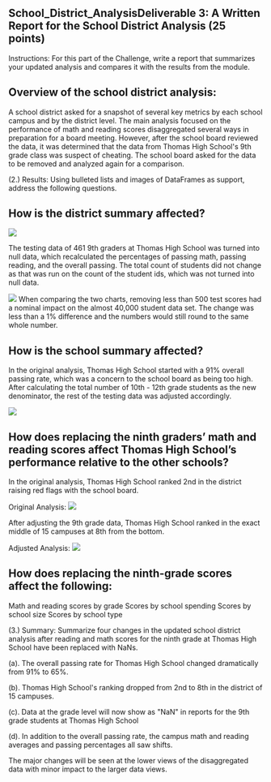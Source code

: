 ## School_District_AnalysisDeliverable 3: A Written Report for the School District Analysis (25 points)
Instructions:
For this part of the Challenge, write a report that summarizes your updated analysis and compares it with the results from the module.

## Overview of the school district analysis:
A school district asked for a snapshot of several key metrics by each school campus and by the district level. The main analysis focused on the performance of math and reading scores disaggregated several ways in preparation for a board meeting. However, after the school board reviewed the data, it was determined that the data from Thomas High School's 9th grade class was suspect of cheating. The school board asked for the data to be removed and analyzed again for a comparison.

(2.) Results: Using bulleted lists and images of DataFrames as support, address the following questions.

## How is the district summary affected?
![
](https://github.com/Adpetfem83/School_District_Analysis/blob/main/Screen%20Shot%202022-08-24%20at%205.51.15%20AM.png)

The testing data of 461 9th graders at Thomas High School was turned into null data, which recalculated the percentages of passing math, passing reading, and the overall passing. The total count of students did not change as that was run on the count of the student ids, which was not turned into null data.

![
](https://github.com/Adpetfem83/School_District_Analysis/blob/main/Screen%20Shot%202022-08-24%20at%205.55.21%20AM.png)
When comparing the two charts, removing less than 500 test scores had a nominal impact on the almost 40,000 student data set. The change was less than a 1% difference and the numbers would still round to the same whole number.




## How is the school summary affected?

In the original analysis, Thomas High School started with a 91% overall passing rate, which was a concern to the school board as being too high. After calculating the total number of 10th - 12th grade students as the new denominator, the rest of the testing data was adjusted accordingly.
 
![
](https://github.com/Adpetfem83/School_District_Analysis/blob/main/Screen%20Shot%202022-08-24%20at%206.54.04%20AM.png)






## How does replacing the ninth graders’ math and reading scores affect Thomas High School’s performance relative to the other schools?

In the original analysis, Thomas High School ranked 2nd in the district raising red flags with the school board.

Original Analysis:
![
](https://github.com/Adpetfem83/School_District_Analysis/blob/main/Screen%20Shot%202022-08-24%20at%201.46.27%20PM.png)

After adjusting the 9th grade data, Thomas High School ranked in the exact middle of 15 campuses at 8th from the bottom.

Adjusted Analysis: 
![
](https://github.com/Adpetfem83/School_District_Analysis/blob/main/Screen%20Shot%202022-08-24%20at%202.04.26%20PM.png)


## How does replacing the ninth-grade scores affect the following:
 
 Math and reading scores by grade
Scores by school spending
Scores by school size
Scores by school type

(3.) Summary: Summarize four changes in the updated school district analysis after reading and math scores for the ninth grade at Thomas High School have been replaced with NaNs.

(a). The overall passing rate for Thomas High School changed dramatically from 91% to 65%.

(b). Thomas High School's ranking dropped from 2nd to 8th in the district of 15 campuses.

(c). Data at the grade level will now show as "NaN" in reports for the 9th grade students at Thomas High School

(d). In addition to the overall passing rate, the campus math and reading averages and passing percentages all saw shifts.

The major changes will be seen at the lower views of the disaggregated data with minor impact to the larger data views.
